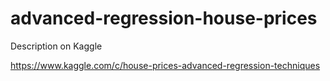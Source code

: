 # advanced-regression-house-prices

Description on Kaggle

https://www.kaggle.com/c/house-prices-advanced-regression-techniques

